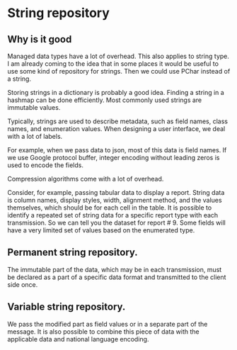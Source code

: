 # String repository

## Why is it good

Managed data types have a lot of overhead.
This also applies to string type.
I am already coming to the idea that in some places it would be useful to use some kind of repository for strings.
Then we could use PChar instead of a string.

Storing strings in a dictionary is probably a good idea.
Finding a string in a hashmap can be done efficiently.
Most commonly used strings are immutable values.

Typically, strings are used to describe metadata, such as field names, class names, and enumeration values.
When designing a user interface, we deal with a lot of labels.

For example, when we pass data to json, most of this data is field names.
If we use Google protocol buffer, integer encoding without leading zeros is used to encode the fields.

Compression algorithms come with a lot of overhead.

Consider, for example, passing tabular data to display a report.
String data is column names, display styles, width, alignment method, and the values ​​themselves,
which should be for each cell in the table.
It is possible to identify a repeated set of string data for a specific report type with each transmission.
So we can tell you the dataset for report # 9.
Some fields will have a very limited set of values ​​based on the enumerated type.

## Permanent string repository.
The immutable part of the data, which may be in each transmission, must be declared as a part of a specific data format and transmitted to the client side once.

## Variable string repository.
We pass the modified part as field values ​​or in a separate part of the message.
It is also possible to combine this piece of data with the applicable data and national language encoding.